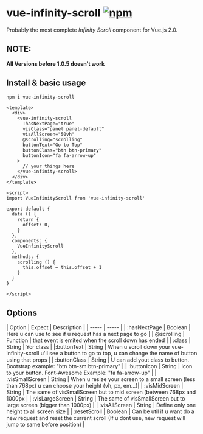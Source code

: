 # vue-infinity-scroll [![npm](https://img.shields.io/npm/v/vue-multiselect.svg)](https://www.npmjs.com/package/vue-infinity-scroll)
Probably the most complete *Infinity Scroll* component for Vue.js 2.0.

## NOTE:
 **All Versions before 1.0.5 doesn't work**

## Install & basic usage

```bash
npm i vue-infinity-scroll
```

```vue
<template>
  <div>
    <vue-infinity-scroll
      :hasNextPage="true"
      visClass="panel panel-default"
      visAllScreen="50vh"
      @scrolling="scrolling"
      buttonText="Go to Top"
      buttonClass="btn btn-primary"
      buttonIcon="fa fa-arrow-up"
    >
      // your things here
    </vue-infinity-scroll>
  </div>
</template>

<script>
import VueInfinityScroll from 'vue-infinity-scroll'

export default {
  data () {
    return {
      offset: 0,
    }
  },
  components: {
    VueInfinityScroll
  },
  methods: {
    scrolling () {
      this.offset = this.offset + 1
    }
  }
}

</script>
```
## Options

| Option | Expect | Description |
| ----- | ----- |
| :hasNextPage | Boolean | Here u can use to see if u request has a next page to go |
| @scrolling | Function | that event is emited when the scroll down has ended |
| :class | String | Yor class |
|:buttonText | String | When u scroll down your vue-infinity-scroll u'll see a button to go to top, u can change the name of button using that props |
| :buttonClass | String | U can add yout class to button. Bootstrap example: "btn btn-sm btn-primary" |
| :buttonIcon | String |  Icon to your button. Font-Awesome Example: "fa fa-arrow-up" |
| :visSmallScreen | String | When u resize your screen to a small screen (less than 768px) u can choose your height (vh, px, em...)|
| :visMidScreen | String | The same of visSmallScreen but to mid screen (between 768px and 1000px |
| :visLargeScreen | String | The same of visSmallScreen but to large screen (bigger than 1000px) |
| :visAllScreen | String | Define only one height to all screen size |
| :resetScroll | Boolean | Can be util if u want do a new request and reset the current scroll (If u dont use, new request will jump to same before position) |

